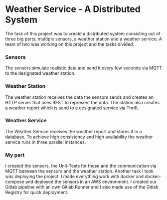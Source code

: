 # Weather Service - A Distributed System
The task of this project was to create a distributed system consisting out of three big parts; multiple sensors, a weather station and a weather service. A team of two was working on this project and the tasks divided.
### Sensors
The sensors simulate realistic data and send it every few seconds via MQTT to the designated weather station.
### Weather Station
The weather station receives the data the sensors sends and creates an HTTP server that uses REST to represent the data. The station also creates a weather report which is send to a designated service via Thrift.
### Weather Service
The Weather Service receives the weather report and stores it in a database. To achieve high consistency and high availability the weather service runs in three parallel instances.
### My part
I created the sensors, the Unit-Tests for those and the communication via MQTT between the sensors and the weather station. Another task I took was deploying the project. I made everything work with docker and docker-compose and deployed the sensors in an AWS environment. I created our Gitlab pipeline with an own Gitlab Runner and I also made use of the Gitlab Registry for quick deployment.
